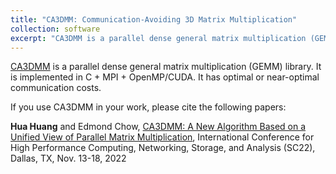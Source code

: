 ```yaml
---
title: "CA3DMM: Communication-Avoiding 3D Matrix Multiplication"
collection: software
excerpt: "CA3DMM is a parallel dense general matrix multiplication (GEMM) library."
---
```


[CA3DMM](https://github.com/scalable-matrix/CA3DMM) is a parallel dense general matrix multiplication (GEMM) library. It is implemented in C + MPI + OpenMP/CUDA. It has optimal or near-optimal communication costs.

<!---more--->

If you use CA3DMM in your work, please cite the following papers:

**Hua Huang** and Edmond Chow, [CA3DMM: A New Algorithm Based on a Unified View of Parallel Matrix Multiplication](https://huanghua1994.github.io/files/SC22-Huang-Chow.pdf),  International Conference for High Performance Computing, Networking, Storage, and Analysis (SC22), Dallas, TX, Nov. 13-18, 2022
